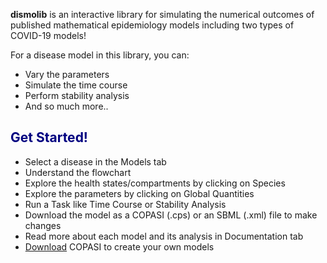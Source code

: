 
**dismolib** is an interactive library for simulating the numerical outcomes of published mathematical epidemiology models including two types of COVID-19 models!

For a disease model in this library, you can:

 <ul>
  <li>Vary the parameters</li>
  <li>Simulate the time course</li>
  <li>Perform stability analysis</li>
  <li>And so much more.. </li>
</ul> 

## <span style="color:navy">Get Started!</span>

* Select a disease in the Models tab
* Understand the flowchart
* Explore the health states/compartments by clicking on Species
* Explore the parameters by clicking on Global Quantities
* Run a Task like Time Course or Stability Analysis
* Download the model as a COPASI (.cps) or an SBML (.xml) file to make changes
* Read more about each model and its analysis in Documentation tab
* [Download](http://copasi.org/Download/) COPASI to create your own models
